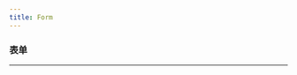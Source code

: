 ```yaml
---
title: Form
---
```


### 表单

---

<script>
  export default {
    data() {
      return {
        form: {
          name: '',
          region: '',
          date1: '',
          date2: '',
          delivery: false,
          type: [],
          resource: '',
          desc: ''
        },
         ruleForm: {
          name: '',
          region: '',
          date1: '',
          date2: '',
          delivery: false,
          type: [],
          resource: '',
          desc: ''
        },
        rules: {
          name: [
            { required: true, message: '请输入活动名称', trigger: 'blur' },
            { min: 3, max: 5, message: '长度在 3 到 5 个字符', trigger: 'blur' }
          ],
          region: [
            { required: true, message: '请选择活动区域', trigger: 'change' }
          ],
          date1: [
            { type: 'date', required: true, message: '请选择日期', trigger: 'change' }
          ],
          date2: [
            { type: 'date', required: true, message: '请选择时间', trigger: 'change' }
          ],
          type: [
            { type: 'array', required: true, message: '请至少选择一个活动性质', trigger: 'change' }
          ],
          resource: [
            { required: true, message: '请选择活动资源', trigger: 'change' }
          ],
          desc: [
            { required: true, message: '请填写活动形式', trigger: 'blur' }
          ]
        }
      }
    },
    methods: {
      onSubmit() {
        console.log('submit!');
      },
       submitForm(formName) {
        this.$refs[formName].validate((valid) => {
          if (valid) {
            alert('submit!');
          } else {
            console.log('error submit!!');
            return false;
          }
        });
      },
      resetForm(formName) {
        this.$refs[formName].resetFields();
      }
    }
  }
</script>
<template>
<ml-form ref="form" :model="form" label-width="80px">
 <ml-form-item label="活动名称">
    <ml-input v-model="form.name"></ml-input>
  </ml-form-item>
  <!-- <ml-form-item label="活动区域">
    <ml-select v-model="form.region" placeholder="请选择活动区域">
      <ml-option label="区域一" value="shanghai"></ml-option>
      <ml-option label="区域二" value="beijing"></ml-option>
    </ml-select>
  </ml-form-item>
  <ml-form-item label="活动时间">
    <ml-col :span="11">
      <ml-date-picker type="date" placeholder="选择日期" v-model="form.date1" style="width: 100%;"></ml-date-picker>
    </ml-col>
    <ml-col class="line" :span="2">-</ml-col>
    <ml-col :span="11">
      <ml-time-picker placeholder="选择时间" v-model="form.date2" style="width: 100%;"></ml-time-picker>
    </ml-col>
  </ml-form-item> -->
  <ml-form-item label="即时配送">
    <ml-switch v-model="form.delivery"></ml-switch>
  </ml-form-item>
  <ml-form-item label="活动性质">
    <ml-checkbox-group v-model="form.type">
      <ml-checkbox label="美食/餐厅线上活动" name="type"></ml-checkbox>
      <ml-checkbox label="地推活动" name="type"></ml-checkbox>
      <ml-checkbox label="线下主题活动" name="type"></ml-checkbox>
      <ml-checkbox label="单纯品牌曝光" name="type"></ml-checkbox>
    </ml-checkbox-group>
  </ml-form-item>
  <ml-form-item label="特殊资源">
    <ml-radio-group v-model="form.resource">
      <ml-radio label="线上品牌商赞助"></ml-radio>
      <ml-radio label="线下场地免费"></ml-radio>
    </ml-radio-group>
  </ml-form-item>
  <ml-form-item label="活动形式">
    <ml-input type="textarea" v-model="form.desc"></ml-input>
  </ml-form-item>
  <ml-form-item>
    <ml-button type="primary" @click="onSubmit">立即创建</ml-button>
    <ml-button>取消</ml-button>
  </ml-form-item>
</ml-form>
</template>

<template>
<ml-form :model="ruleForm" :rules="rules" ref="ruleForm" label-width="100px" class="demo-ruleForm">
  <ml-form-item label="活动名称" prop="name">
    <ml-input v-model="ruleForm.name" show-word-limit :maxlength="10"></ml-input>
  </ml-form-item>
  <!-- <ml-form-item label="活动区域" prop="region">
    <ml-select v-model="ruleForm.region" placeholder="请选择活动区域">
      <ml-option label="区域一" value="shanghai"></ml-option>
      <ml-option label="区域二" value="beijing"></ml-option>
    </ml-select>
  </ml-form-item> -->
  <!-- <ml-form-item label="活动时间" required>
    <ml-col :span="11">
      <ml-form-item prop="date1">
        <ml-date-picker type="date" placeholder="选择日期" v-model="ruleForm.date1" style="width: 100%;"></ml-date-picker>
      </ml-form-item>
    </ml-col>
    <ml-col class="line" :span="2">-</ml-col>
    <ml-col :span="11">
      <ml-form-item prop="date2">
        <ml-time-picker placeholder="选择时间" v-model="ruleForm.date2" style="width: 100%;"></ml-time-picker>
      </ml-form-item>
    </ml-col>
  </ml-form-item> -->
  <ml-form-item label="即时配送" prop="delivery">
    <ml-switch v-model="ruleForm.delivery"></ml-switch>
  </ml-form-item>
  <ml-form-item label="活动性质" prop="type">
    <ml-checkbox-group v-model="ruleForm.type">
      <ml-checkbox label="美食/餐厅线上活动" name="type"></ml-checkbox>
      <ml-checkbox label="地推活动" name="type"></ml-checkbox>
      <ml-checkbox label="线下主题活动" name="type"></ml-checkbox>
      <ml-checkbox label="单纯品牌曝光" name="type"></ml-checkbox>
    </ml-checkbox-group>
  </ml-form-item>
  <ml-form-item label="特殊资源" prop="resource">
    <ml-radio-group v-model="ruleForm.resource">
      <ml-radio label="线上品牌商赞助"></ml-radio>
      <ml-radio label="线下场地免费"></ml-radio>
    </ml-radio-group>
  </ml-form-item>
  <ml-form-item label="活动形式" prop="desc">
    <ml-input type="textarea" :autosize="{ minRows: 2, maxRows: 6 }" show-word-limit :maxlength="30" v-model="ruleForm.desc"></ml-input>
  </ml-form-item>
  <ml-form-item>
    <ml-button type="primary" @click="submitForm('ruleForm')">立即创建</ml-button>
    <ml-button @click="resetForm('ruleForm')">重置</ml-button>
  </ml-form-item>
</ml-form>
</template>
